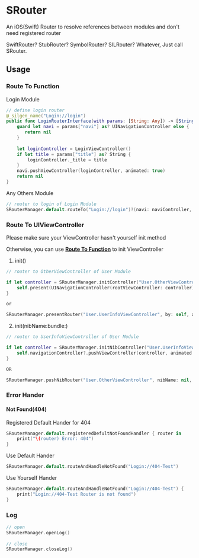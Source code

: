 # SRouter
An iOS(Swift) Router to resolve references between modules and don't need registered router

SwiftRouter?  StubRouter?  SymbolRouter?  SILRouter?  Whatever, Just call SRouter.


## Usage

### Route To Function

Login Module
```swift
// define login router
@_silgen_name("Login://login")
public func LoginRouterInterface(with params: [String: Any]) -> [String: Any]? {
    guard let navi = params["navi"] as? UINavigationController else {
       return nil
    }
    
    let loginController = LoginViewController()
    if let title = params["title"] as? String {
        loginController._title = title
    }
    navi.pushViewController(loginController, animated: true)
    return nil
}

```

Any Others Module

```swift
// router to login of Login Module
SRouterManager.default.routeTo("Login://login")?(navi: naviController, title: "登录🚀🚀🚀", others: "Any others params...")
```

### Route To UIViewController

Please make sure your ViewController hasn't yourself init method    

Otherwise, you can use **[Route To Function](#route-to-function)** to init ViewController

1. init()

```swift
// router to OtherViewController of User Module

if let controller = SRouterManager.initController("User.OtherViewController") {
    self.present(UINavigationController(rootViewController: controller), animated: true, completion: nil)
}

or

SRouterManager.presentRouter("User.UserInfoViewController", by: self, animated: true)

```

2. init(nibName:bundle:)

```swift
// router to UserInfoViewController of User Module

if let controller = SRouterManager.initNibController("User.UserInfoViewController", nibName: nil, bundle: nil) {
    self.navigationController?.pushViewController(controller, animated: true)
}

OR

SRouterManager.pushNibRouter("User.OtherViewController", nibName: nil, bundle: nil, by: self.navigationController, animated: true)

```

### Error Hander

#### Not Found(404)

Registered Default Hander for 404

```swift
SRouterManager.default.registeredDefultNotFoundHandler { router in
    print("\(router) Error: 404")
}
```

Use Default Hander

```swift
SRouterManager.default.routeAndHandleNotFound("Login://404-Test")
```

Use Yourself Hander

```swift
SRouterManager.default.routeAndHandleNotFound("Login://404-Test") {
    print("Login://404-Test Router is not found")            
}
```


### Log

```swift
// open
SRouterManager.openLog()
 
// close
SRouterManager.closeLog()
```


